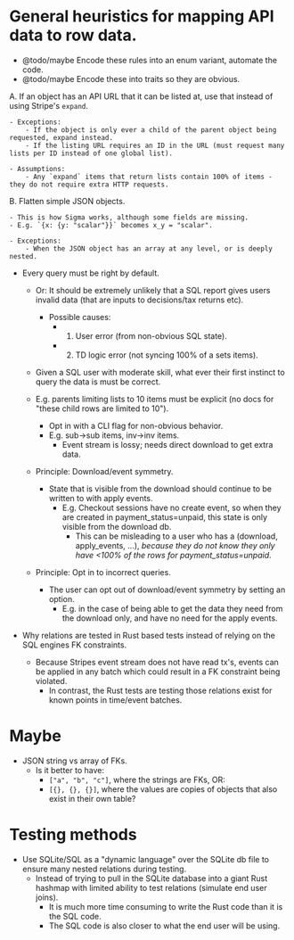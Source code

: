 
# General heuristics for mapping API data to row data.

- @todo/maybe Encode these rules into an enum variant, automate the code.
- @todo/maybe Encode these into traits so they are obvious.


A. If an object has an API URL that it can be listed at, use that instead of using Stripe's `expand`.

    - Exceptions:
        - If the object is only ever a child of the parent object being requested, expand instead.
        - If the listing URL requires an ID in the URL (must request many lists per ID instead of one global list).

    - Assumptions:
        - Any `expand` items that return lists contain 100% of items - they do not require extra HTTP requests.
        
B. Flatten simple JSON objects.
    
    - This is how Sigma works, although some fields are missing.
    - E.g. `{x: {y: "scalar"}}` becomes x_y = "scalar".
    
    - Exceptions:
        - When the JSON object has an array at any level, or is deeply nested.
   

- Every query must be right by default.
    - Or: It should be extremely unlikely that a SQL report gives users invalid data (that are inputs to decisions/tax returns etc).
        - Possible causes:
            - 1. User error (from non-obvious SQL state).
            - 2. TD logic error (not syncing 100% of a sets items).
    - Given a SQL user with moderate skill, what ever their first instinct to query the data is must be correct.
    - E.g. parents limiting lists to 10 items must be explicit (no docs for "these child rows are limited to 10").
        - Opt in with a CLI flag for non-obvious behavior.
        - E.g. sub->sub items, inv->inv items.
            - Event stream is lossy; needs direct download to get extra data.

    - Principle: Download/event symmetry.
        - State that is visible from the download should continue to be written to with apply events.
            - E.g. Checkout sessions have no create event, so when they are created in payment_status=unpaid, this state is only visible from the download db.
                - This can be misleading to a user who has a (download, apply_events, ...), *because they do not know they only have <100% of the rows for payment_status=unpaid*.
    
    - Principle: Opt in to incorrect queries.
        - The user can opt out of download/event symmetry by setting an option.
            - E.g. in the case of being able to get the data they need from the download only, and have no need for the apply events. 
    

- Why relations are tested in Rust based tests instead of relying on the SQL engines FK constraints.
    - Because Stripes event stream does not have read tx's, events can be applied in any batch which could result in a FK constraint being violated.
        - In contrast, the Rust tests are testing those relations exist for known points in time/event batches. 

   
# Maybe

- JSON string vs array of FKs.
    - Is it better to have:
        - `["a", "b", "c"]`, where the strings are FKs, OR:
        - `[{}, {}, {}]`, where the values are copies of objects that also exist in their own table?
        
        
# Testing methods
- Use SQLite/SQL as a "dynamic language" over the SQLite db file to ensure many nested relations during testing.
    - Instead of trying to pull in the SQLite database into a giant Rust hashmap with limited ability to test relations (simulate end user joins).
        - It is much more time consuming to write the Rust code than it is the SQL code.
        - The SQL code is also closer to what the end user will be using.     
    
    


